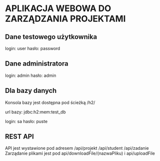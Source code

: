 # APLIKACJA WEBOWA DO ZARZĄDZANIA PROJEKTAMI

## Dane testowego użytkownika
login: user hasło: password
## Dane administratora
login: admin hasło: admin

## Dla bazy danych
Konsola bazy jest dostępna pod ścieżką /h2/ 

url bazy: jdbc:h2:mem:test_db

login: sa hasło: puste

## REST API
API jest wystawione pod adresem /api/projekt /api/student /api/zadanie
Zarządanie plikami jest pod api/downloadFile/(nazwaPliku) i api/uploadFile
